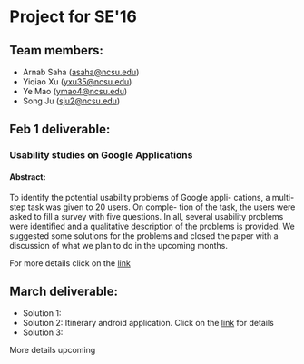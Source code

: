 # Project for SE'16


## Team members:

* Arnab Saha (asaha@ncsu.edu)
* Yiqiao Xu (yxu35@ncsu.edu)
* Ye Mao (ymao4@ncsu.edu)
* Song Ju (sju2@ncsu.edu)

## Feb 1 deliverable:


### Usability studies on Google Applications

#### Abstract:
To identify the potential usability problems of Google appli-
cations, a multi-step task was given to 20 users. On comple-
tion of the task, the users were asked to fill a survey with five
questions. In all, several usability problems were identified
and a qualitative description of the problems is provided.
We suggested some solutions for the problems and closed
the paper with a discussion of what we plan to do in the
upcoming months.

For more details click on the [link](https://github.com/arnabsaha1011/mypackse/blob/master/New%20Folder/Survey/Feb%201%20report.pdf)

## March deliverable:
* Solution 1: 
* Solution 2: Itinerary android application. Click on the [link](https://github.com/asaha1/Itinerary) for details
* Solution 3:


More details upcoming